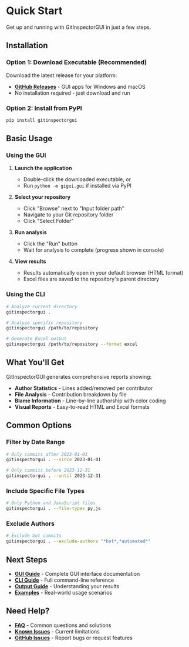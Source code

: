 # Quick Start

Get up and running with GitInspectorGUI in just a few steps.

## Installation

### Option 1: Download Executable (Recommended)

Download the latest release for your platform:

- **[GitHub Releases](https://github.com/davbeek/gitinspectorgui-old/releases)** - GUI apps for Windows and macOS
- No installation required - just download and run

### Option 2: Install from PyPI

```bash
pip install gitinspectorgui
```

## Basic Usage

### Using the GUI

1. **Launch the application**
   - Double-click the downloaded executable, or
   - Run `python -m gigui.gui` if installed via PyPI

2. **Select your repository**
   - Click "Browse" next to "Input folder path"
   - Navigate to your Git repository folder
   - Click "Select Folder"

3. **Run analysis**
   - Click the "Run" button
   - Wait for analysis to complete (progress shown in console)

4. **View results**
   - Results automatically open in your default browser (HTML format)
   - Excel files are saved to the repository's parent directory

### Using the CLI

```bash
# Analyze current directory
gitinspectorgui .

# Analyze specific repository
gitinspectorgui /path/to/repository

# Generate Excel output
gitinspectorgui /path/to/repository --format excel
```

## What You'll Get

GitInspectorGUI generates comprehensive reports showing:

- **Author Statistics** - Lines added/removed per contributor
- **File Analysis** - Contribution breakdown by file
- **Blame Information** - Line-by-line authorship with color coding
- **Visual Reports** - Easy-to-read HTML and Excel formats

## Common Options

### Filter by Date Range

```bash
# Only commits after 2023-01-01
gitinspectorgui . --since 2023-01-01

# Only commits before 2023-12-31
gitinspectorgui . --until 2023-12-31
```

### Include Specific File Types

```bash
# Only Python and JavaScript files
gitinspectorgui . --file-types py,js
```

### Exclude Authors

```bash
# Exclude bot commits
gitinspectorgui . --exclude-authors "*bot*,*automated*"
```

## Next Steps

- **[GUI Guide](gui.md)** - Complete GUI interface documentation
- **[CLI Guide](cli.md)** - Full command-line reference
- **[Output Guide](output.md)** - Understanding your results
- **[Examples](examples.md)** - Real-world usage scenarios

## Need Help?

- **[FAQ](faq.md)** - Common questions and solutions
- **[Known Issues](known-issues.md)** - Current limitations
- **[GitHub Issues](https://github.com/davbeek/gitinspectorgui-old/issues)** - Report bugs or request features
